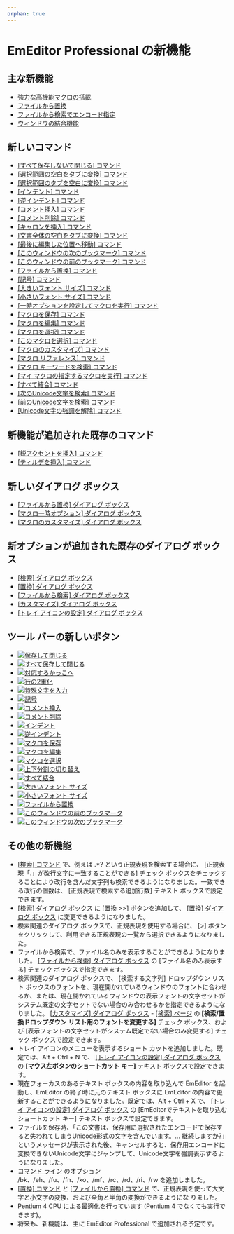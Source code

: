 ```yaml
---
orphan: true
---
```

# EmEditor Professional の新機能

## 主な新機能

- [強力な高機能マクロの搭載](macro)
- [ファイルから置換](replace_in_files)
- [ファイルから検索でエンコード指定](grep)
- [ウィンドウの結合機能](tab_features)

## 新しいコマンド

- [\[すべて保存しないで閉じる\] コマンド](../cmd/file/quit_all)
- [\[選択範囲の空白をタブに変換\] コマンド](../cmd/convert/tabify)
- [\[選択範囲のタブを空白に変換\] コマンド](../cmd/convert/untabify)
- [\[インデント\] コマンド](../cmd/convert/indent)
- [\[逆インデント\] コマンド](../cmd/convert/unindent)
- [\[コメント挿入\] コマンド](../cmd/convert/edit_comment)
- [\[コメント削除\] コマンド](../cmd/convert/edit_uncomment)
- [\[キャロンを挿入\] コマンド](../cmd/insert/insert_caron)
- [\[文書全体の空白をタブに変換\] コマンド](../cmd/edit/space_to_tab)
- [\[最後に編集した位置へ移動\] コマンド](../cmd/edit/move_last_edit)
- [\[このウィンドウの次のブックマーク\] コマンド](../cmd/bookmarks/bookmark_next_within)
- [\[このウィンドウの前のブックマーク\] コマンド](../cmd/bookmarks/bookmark_prev_within)
- [\[ファイルから置換\] コマンド](../cmd/search/replace_in_files)
- [\[記号\] コマンド](../cmd/view/view_marks)
- [\[大きいフォント サイズ\] コマンド](../cmd/view/increase_font_size)
- [\[小さいフォント サイズ\] コマンド](../cmd/view/decrease_font_size)
- [\[一時オプションを設定してマクロを実行\] コマンド](../cmd/macros/macro_run_options)
- [\[マクロを保存\] コマンド](../cmd/macros/macro_save)
- [\[マクロを編集\] コマンド](../cmd/macros/macro_edit)
- [\[マクロを選択\] コマンド](../cmd/macros/macro_select)
- [\[このマクロを選択\] コマンド](../cmd/macros/macro_select_this)
- [\[マクロのカスタマイズ\] コマンド](../cmd/macros/customize_macro)
- [\[マクロ リファレンス\] コマンド](../cmd/macros/macro_help)
- [\[マクロ キーワードを検索\] コマンド](../cmd/macros/macro_help_word)
- [\[マイ マクロの指定するマクロを実行\] コマンド](../cmd/macros/macro1)
- [\[すべて結合\] コマンド](../cmd/window/window_combine)
- [\[次のUnicode文字を検索\] コマンド](../cmd/search/find_next_unicode)
- [\[前のUnicode文字を検索\] コマンド](../cmd/search/find_prev_unicode)
- [\[Unicode文字の強調を解除\] コマンド](../cmd/search/erase_unicode_hilite)

## 新機能が追加された既存のコマンド

- [\[鋭アクセントを挿入\] コマンド](../cmd/insert/insert_acute)
- [\[ティルデを挿入\] コマンド](../cmd/insert/insert_tilde)

## 新しいダイアログ ボックス

- [\[ファイルから置換\] ダイアログ ボックス](../dlg/replace_in_files/index)
- [\[マクロ一時オプション\] ダイアログ ボックス](../dlg/macro_temp_options/index)
- [\[マクロのカスタマイズ\] ダイアログ ボックス](../dlg/macro_customize/index)

## 新オプションが追加された既存のダイアログ ボックス

- [\[検索\] ダイアログ ボックス](../dlg/find/index)
- [\[置換\] ダイアログ ボックス](../dlg/replace/index)
- [\[ファイルから検索\] ダイアログ ボックス](../dlg/find_in_files/index)
- [\[カスタマイズ\] ダイアログ ボックス](../dlg/customize/index)
- [\[トレイ アイコンの設定\] ダイアログ ボックス](../dlg/tray/index)

## ツール バーの新しいボタン

- ![](../images/filesaveexit..png)[保存して閉じる](../cmd/file/file_save_exit)
- ![](../images/saveexitall..png)[すべて保存して閉じる](../cmd/file/save_exit_all)
- ![](../images/nextparen..png)[対応するかっこへ](../cmd/edit/next_paren)
- ![](../images/duplicateline..png)[行の2重化](../cmd/insert/duplicate_line)
- ![](../images/insertcontrol..png)[特殊文字を入力](../cmd/insert/insert_control)
- ![](../images/marks..png)[記号](../cmd/view/view_marks)
- ![](../images/editcomment..png)[コメント挿入](../cmd/convert/edit_comment)
- ![](../images/edituncomment..png)[コメント削除](../cmd/convert/edit_uncomment)
- ![](../images/indent..png)[インデント](../cmd/convert/indent)
- ![](../images/unindent..png)[逆インデント](../cmd/convert/unindent)
- ![](../images/macrosave..png)[マクロを保存](../cmd/macros/macro_save)
- ![](../images/macroedit..png)[マクロを編集](../cmd/macros/macro_edit)
- ![](../images/macroselect..png)[マクロを選択](../cmd/macros/macro_select)
- ![](../images/windowsplithorzfix..png)[上下分割の切り替え](../cmd/window/window_split_horz_toggle)
- ![](../images/windowcombine..png)[すべて結合](../cmd/window/window_combine)
- ![](../images/increasefontsize..png)[大きいフォント サイズ](../cmd/view/increase_font_size)
- ![](../images/decreasefontsize..png)[小さいフォント サイズ](../cmd/view/decrease_font_size)
- ![](../images/replaceinfiles..png)[ファイルから置換](../cmd/search/replace_in_files)
- ![](../images/bookmarkprevwithin..png)[このウィンドウの前のブックマーク](../cmd/bookmarks/bookmark_prev_within)
- ![](../images/bookmarknextwithin..png)[このウィンドウの次のブックマーク](../cmd/bookmarks/bookmark_next_within)

## その他の新機能

- [\[検索\] コマンド](../cmd/search/edit_find) で、例えば <td>.\*?</td>
という正規表現を検索する場合に、 \[正規表現「.」が改行文字に一致することができる\]
チェック ボックスをチェックすることにより改行を含んだ文字列も検索できるようになりました。一致できる改行の個数は、 \[正規表現で検索する追加行数\]
テキスト ボックスで設定できます。
- [\[検索\] ダイアログ ボックス](../dlg/find/index) に
\[置換 >>\] ボタンを追加して、 [\[置換\] ダイアログ ボックス](../dlg/replace/index) に変更できるようになりました。
- 検索関連のダイアログ ボックスで、正規表現を使用する場合に、 \[>\]
ボタンをクリックして、利用できる正規表現の一覧から選択できるようになりました。
- ファイルから検索で、ファイル名のみを表示することができるようになりました。 [\[ファイルから検索\] ダイアログ ボックス](../dlg/find_in_files/index) の \[ファイル名のみ表示する\] チェック ボックスで指定できます。
- 検索関連のダイアログ ボックスで、 \[検索する文字列\] ドロップダウン
リスト ボックスのフォントを、現在開かれているウィンドウのフォントに合わせるか、または、現在開かれているウィンドウの表示フォントの文字セットがシステム既定の文字セットでない場合のみ合わせるかを指定できるようになりました。 [\[カスタマイズ\] ダイアログ ボックス](../dlg/customize/index) \- [\[検索\] ページ](../dlg/customize/search/index) の **\[検索/置換ドロップダウン**
**リスト用のフォントを変更する\]** チェック ボックス、および
\[表示フォントの文字セットがシステム既定でない場合のみ変更する\] チェック ボックスで設定できます。
- トレイ アイコンのメニューを表示するショート カットを追加しました。既定では、Alt + Ctrl + N で、 [\[トレイ アイコンの設定\] ダイアログ ボックス](../dlg/tray/index) の **\[マウス左ボタンのショートカット**
**キー\]** テキスト ボックスで設定できます。
- 現在フォーカスのあるテキスト
ボックスの内容を取り込んで EmEditor を起動し、EmEditor の終了時に元のテキスト ボックスに EmEditor
の内容で更新することができるようになりました。既定では、Alt + Ctrl + X で、 [\[トレイ アイコンの設定\] ダイアログ ボックス](../dlg/tray/index) の \[EmEditorでテキストを取り込むショートカット キー\] テキスト ボックスで設定できます。
- ファイルを保存時、「この文書は、保存用に選択されたエンコードで保存すると失われてしまうUnicode形式の文字を含んでいます。... 継続しますか?」というメッセージが表示された後、キャンセルすると、保存用エンコードに変換できないUnicode文字にジャンプして、Unicode文字を強調表示するようになりました。
- [コマンド ライン](../howto/file/file_commandline) のオプション /bk、/eh、/fu、/fn、/ko、/mf、/rc、/rd、/ri、/rw
を追加しました。
- [\[置換\] コマンド](../cmd/search/edit_replace) と
[\[ファイルから置換\] コマンド](../cmd/search/replace_in_files) で、正規表現を使って大文字と小文字の変換、および全角と半角の変換ができるようにな
りました。
- Pentium 4 CPU による最適化を行っています (Pentium 4 でなくても実行できます)。
- 将来も、新機能は、主に EmEditor Professional で追加される予定です。
